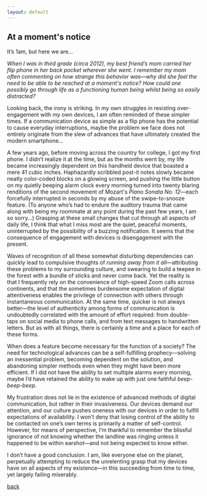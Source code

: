 ```yaml
---
layout: default
---
```


## At a moment's notice

It’s 1am, but here we are…

_When I was in third grade (circa 2012), my best friend’s mom carried her flip phone in her back pocket wherever she went. I remember my mom often commenting on how strange this behavior was—why did she feel the need to be able to be reached at a moment's notice? How could one possibly go through life as a functioning human being whilst being so easily distracted?_

Looking back, the irony is striking. In my own struggles in resisting over-engagement with my own devices, I am often reminded of these simpler times. If a communication device as simple as a flip phone has the potential to cause everyday interruptions, maybe the problem we face does not entirely originate from the slew of advances that have ultimately created the modern smartphone…

A few years ago, before moving across the country for college, I got my first phone. I didn’t realize it at the time, but as the months went by, my life became increasingly dependent on this handheld device that boasted a mere 41 cubic inches. Haphazardly scribbled post-it notes slowly became neatly color-coded blocks on a glowing screen, and pushing the little button on my quietly beeping alarm clock every morning turned into twenty blaring renditions of the second movement of Mozart's _Piano Sonata No. 12_—each forcefully interrupted in seconds by my abuse of the swipe-to-snooze feature. (To anyone who’s had to endure the auditory trauma that came along with being my roommate at any point during the past few years, I am so sorry…) Grasping at these small changes that cut through all aspects of daily life, I think that what I miss most are the quiet, peaceful moments, uninterrupted by the possibility of a buzzing notification. It seems that the consequence of engagement with devices is disengagement with the present.

Waves of recognition of all these somewhat disturbing dependencies can quickly lead to compulsive thoughts of _running away from it all_—attributing these problems to my surrounding culture, and swearing to build a teepee in the forest with a bundle of sticks and never come back. Yet the reality is that I frequently rely on the convenience of high-speed Zoom calls across continents, and that the sometimes burdensome expectation of digital attentiveness enables the privilege of connection with others through instantaneous communication. At the same time, quicker is not always better—the level of authenticity among forms of communication is undoubtedly correlated with the amount of effort required: from double-taps on social media to phone calls, and from text messages to handwritten letters. But as with all things, there is certainly a time and a place for each of these forms.

When does a feature become necessary for the function of a society? The need for technological advances can be a self-fulfilling prophecy—solving an inessential problem, becoming dependent on the solution, and abandoning simpler methods even when they might have been more efficient. If I did not have the ability to set multiple alarms every morning, maybe I’d have retained the ability to wake up with just one faithful _beep-beep-beep_.

My frustration does not lie in the existence of advanced methods of digital communication, but rather in their invasiveness. Our devices demand our attention, and our culture pushes oneness with our devices in order to fulfill expectations of availability. I won’t deny that losing control of the ability to be contacted on one’s own terms is primarily a matter of self-control. However, for means of perspective, I’m thankful to remember the blissful ignorance of not knowing whether the landline was ringing unless it happened to be within earshot—and not being expected to know either.

I don’t have a good conclusion. I am, like everyone else on the planet, perpetually attempting to reduce the unrelenting grasp that my devices have on all aspects of my existence—in this succeeding from time to time, yet largely failing miserably.



[back](./)
